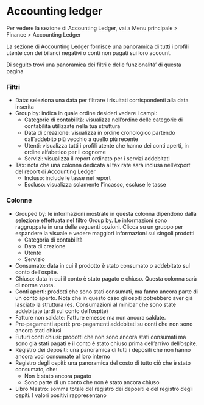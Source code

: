 # Accounting ledger

Per vedere la sezione di Accounting Ledger, vai a Menu principale > Finance > Accounting Ledger

La sezione di Accounting Ledger fornisce una panoramica di tutti i profili utente con dei bilanci negativi o conti non pagati sui loro account.

Di seguito trovi una panoramica dei filtri e delle funzionalità’ di questa pagina

### Filtri

* Data: seleziona una data per filtrare i risultati corrispondenti alla data inserita
* Group by: indica in quale ordine desideri vedere i campi:
    * Categorie di contabilità: visualizza nell’ordine delle categorie di contabilità utilizzate nella tua struttura
    * Data di creazione: visualizza in ordine cronologico partendo dall’addebito più vecchio a quello più recente
    * Utenti: visualizza tutti i profili utente che hanno dei conti aperti, in ordine alfabetico per il cognome
    * Servizi: visualizza il report ordinato per i servizi addebitati
* Tax: nota che una colonna dedicata al tax rate sarà inclusa nell’export del report di Accounting Ledger
    * Incluso: include le tasse nel report
    * Escluso: visualizza solamente l’incasso, escluse le tasse

### Colonne

* Grouped by: le informazioni mostrate in questa colonna dipendono dalla selezione effettuata nel filtro Group by. Le informazioni sono raggruppate in una delle seguenti opzioni. Clicca su un gruppo per espandere la visuale e vedere maggiori informazioni sui singoli prodotti
    * Categoria di contabilità
    * Data di crezione
    * Utente
    * Servizio
* Consumato: data in cui il prodotto è stato consumato o addebitato sul conto dell’ospite. 
* Chiuso: data in cui il conto è stato pagato e chiuso. Questa colonna sarà di norma vuota.
* Conti aperti: prodotti che sono stati consumati, ma fanno ancora parte di un conto aperto. Nota che in questo caso gli ospiti potrebbero aver già lasciato la struttura (es. Consumazioni al minibar che sono state addebitate tardi sul conto dell’ospite)
* Fatture non saldate: Fatture emesse ma non ancora saldate.
* Pre-pagamenti aperti: pre-pagamenti addebitati su conti che non sono ancora stati chiusi
* Futuri conti chiusi: prodotti che non sono ancora stati consumati ma sono già stati pagati e il conto è stato chiuso prima dell’arrivo dell’ospite. 
* Registro dei depositi: una panoramica di tutti i depositi che non hanno ancora voci consumate al loro interno
* Registro degli ospiti: una panoramica del costo di tutto ciò che è stato consumato, che:
    * Non è stato ancora pagato
    * Sono parte di un conto che non è stato ancora chiuso
* Libro Mastro: somma totale del registro dei depositi e del registro degli ospiti. I valori positivi rappresentano 
